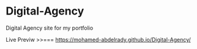 # Digital-Agency

Digital Agency site for my portfolio

Live Previw >>=== https://mohamed-abdelrady.github.io/Digital-Agency/

